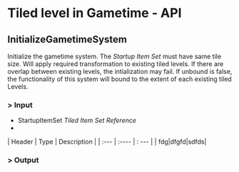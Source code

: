 # Tiled level in Gametime - API
## InitializeGametimeSystem

Initialize the gametime system. The *Startup Item Set* must have same tile size. Will apply required transformation to existing tiled levels. If there are overlap between existing levels, the intialization may fail. If unbound is false, the functionality of this system will bound to the extent of each existing tiled Levels.

### > Input
* StartupItemSet *Tiled Item Set Reference*
* 
| Header      | Type    | Description   |
| :---        | :----   | : --- |
| fdg|dfgfd|sdfds|
### > Output
